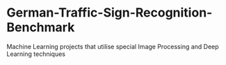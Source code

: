 # German-Traffic-Sign-Recognition-Benchmark
Machine Learning projects that utilise special Image Processing and Deep Learning techniques 
